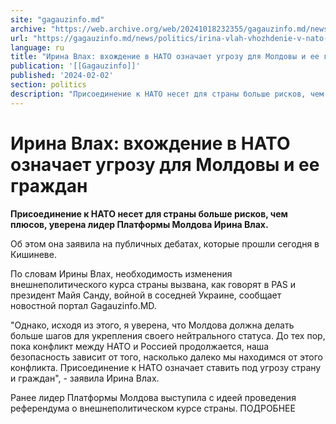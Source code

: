 ```yaml
---
site: "gagauzinfo.md"
archive: "https://web.archive.org/web/20241018232355/gagauzinfo.md/news/politics/irina-vlah-vhozhdenie-v-nato-oznachaet-ugrozu-dlya-moldovi-i-ee-grazhdan"
url: "https://gagauzinfo.md/news/politics/irina-vlah-vhozhdenie-v-nato-oznachaet-ugrozu-dlya-moldovi-i-ee-grazhdan"
language: ru
title: "Ирина Влах: вхождение в НАТО означает угрозу для Молдовы и ее граждан"
publication: '[[Gagauzinfo]]'
published: '2024-02-02'
section: politics
description: "Присоединение к НАТО несет для страны больше рисков, чем плюсов, уверена лидер Платформы Молдова Ирина Влах."
---
```


# Ирина Влах: вхождение в НАТО означает угрозу для Молдовы и ее граждан

**Присоединение к НАТО несет для страны больше рисков, чем плюсов, уверена лидер Платформы Молдова Ирина Влах.**

Об этом она заявила на публичных дебатах, которые прошли сегодня в Кишиневе.

По словам Ирины Влах, необходимость изменения внешнеполитического курса страны вызвана, как говорят в PAS и президент Майя Санду, войной в соседней Украине, сообщает новостной портал Gagauzinfo.MD.

"Однако, исходя из этого, я уверена, что Молдова должна делать больше шагов для укрепления своего нейтрального статуса. До тех пор, пока конфликт между НАТО и Россией продолжается, наша безопасность зависит от того, насколько далеко мы находимся от этого конфликта. Присоединение к НАТО означает ставить под угрозу страну и граждан", - заявила Ирина Влах.

Ранее лидер Платформы Молдова выступила с идеей проведения референдума о внешнеполитическом курсе страны. ПОДРОБНЕЕ